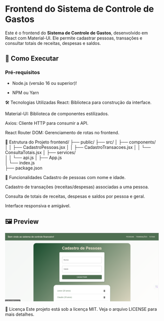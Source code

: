 # Frontend do Sistema de Controle de Gastos

Este é o frontend do **Sistema de Controle de Gastos**, desenvolvido em React com Material-UI. Ele permite cadastrar pessoas, transações e consultar totais de receitas, despesas e saldos.

## 🚀 Como Executar

### Pré-requisitos

- Node.js (versão 16 ou superior)!

- NPM ou Yarn

🛠 Tecnologias Utilizadas
React: Biblioteca para construção da interface.

Material-UI: Biblioteca de componentes estilizados.

Axios: Cliente HTTP para consumir a API.

React Router DOM: Gerenciamento de rotas no frontend.

📂 Estrutura do Projeto
frontend/
├── public/
├── src/
│   ├── components/      
│   │   ├── CadastroPessoas.jsx
│   │   ├── CadastroTransacoes.jsx
│   │   └── ConsultaTotais.jsx
│   ├── services/        
│   │   └── api.js
│   ├── App.js           
│   └── index.js         
├── package.json         

🌟 Funcionalidades
Cadastro de pessoas com nome e idade.

Cadastro de transações (receitas/despesas) associadas a uma pessoa.

Consulta de totais de receitas, despesas e saldos por pessoa e geral.

Interface responsiva e amigável.

## 🖼 Preview

![Screenshot da Aplicação](./src/assets/screnshots.png)

📝 Licença
Este projeto está sob a licença MIT. Veja o arquivo LICENSE para mais detalhes.
